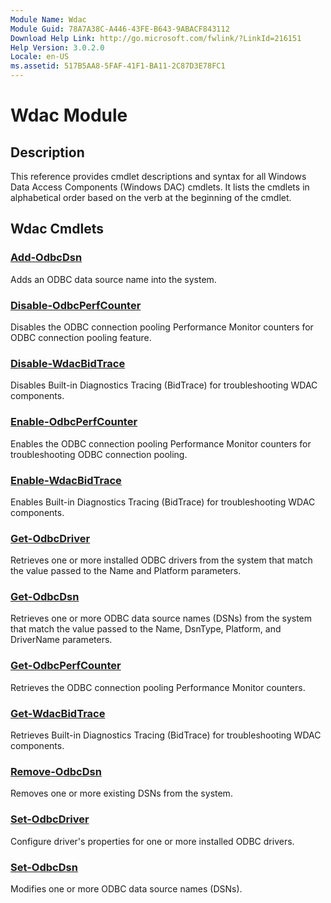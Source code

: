 ```yaml
---
Module Name: Wdac
Module Guid: 78A7A38C-A446-43FE-B643-9ABACF843112
Download Help Link: http://go.microsoft.com/fwlink/?LinkId=216151
Help Version: 3.0.2.0
Locale: en-US
ms.assetid: 517B5AA8-5FAF-41F1-BA11-2C87D3E78FC1
---
```


# Wdac Module
## Description
This reference provides cmdlet descriptions and syntax for all Windows Data Access Components (Windows DAC) cmdlets. It lists the cmdlets in alphabetical order based on the verb at the beginning of the cmdlet.

## Wdac Cmdlets
### [Add-OdbcDsn](./Add-OdbcDsn.md)
Adds an ODBC data source name into the system.

### [Disable-OdbcPerfCounter](./Disable-OdbcPerfCounter.md)
Disables the ODBC connection pooling Performance Monitor counters for ODBC connection pooling feature.

### [Disable-WdacBidTrace](./Disable-WdacBidTrace.md)
Disables Built-in Diagnostics Tracing (BidTrace) for troubleshooting WDAC components.

### [Enable-OdbcPerfCounter](./Enable-OdbcPerfCounter.md)
Enables the ODBC connection pooling Performance Monitor counters for troubleshooting ODBC connection pooling.

### [Enable-WdacBidTrace](./Enable-WdacBidTrace.md)
Enables Built-in Diagnostics Tracing (BidTrace) for troubleshooting WDAC components.

### [Get-OdbcDriver](./Get-OdbcDriver.md)
Retrieves one or more installed ODBC drivers from the system that match the value passed to the Name and Platform parameters.

### [Get-OdbcDsn](./Get-OdbcDsn.md)
Retrieves one or more ODBC data source names (DSNs) from the system that match the value passed to the Name, DsnType, Platform, and DriverName parameters.

### [Get-OdbcPerfCounter](./Get-OdbcPerfCounter.md)
Retrieves the ODBC connection pooling Performance Monitor counters.

### [Get-WdacBidTrace](./Get-WdacBidTrace.md)
Retrieves Built-in Diagnostics Tracing (BidTrace) for troubleshooting WDAC components.

### [Remove-OdbcDsn](./Remove-OdbcDsn.md)
Removes one or more existing DSNs from the system.

### [Set-OdbcDriver](./Set-OdbcDriver.md)
Configure driver's properties for one or more installed ODBC drivers.

### [Set-OdbcDsn](./Set-OdbcDsn.md)
Modifies one or more ODBC data source names (DSNs).

